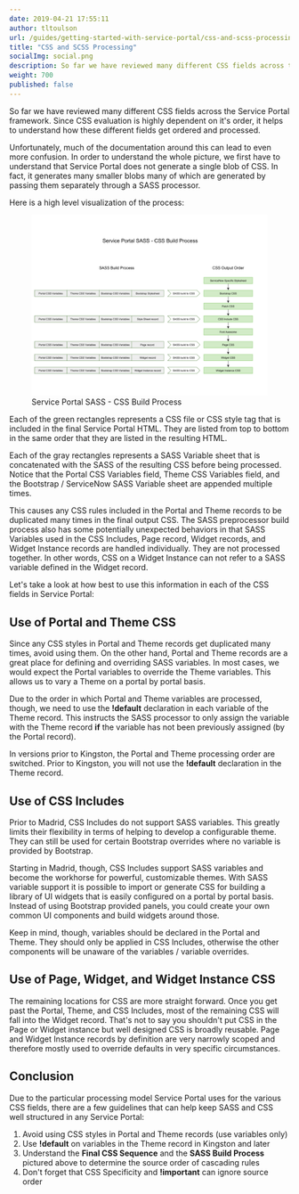 ```yaml
---
date: 2019-04-21 17:55:11
author: tltoulson
url: /guides/getting-started-with-service-portal/css-and-scss-processing
title: "CSS and SCSS Processing"
socialImg: social.png
description: So far we have reviewed many different CSS fields across the Service Portal framework. Since CSS evaluation is highly dependent on it's order, it helps to understand how these different fields get ordered and processed.
weight: 700
published: false
---
```


So far we have reviewed many different CSS fields across the Service Portal framework. Since CSS evaluation is highly dependent on it's order, it helps to understand how these different fields get ordered and processed.

Unfortunately, much of the documentation around this can lead to even more confusion. In order to understand the whole picture, we first have to understand that Service Portal does not generate a single blob of CSS. In fact, it generates many smaller blobs many of which are generated by passing them separately through a SASS processor.

Here is a high level visualization of the process:

<figure>
  <img src="images/service-portal-sass-css-build-process.png" />
  <figcaption>
    Service Portal SASS - CSS Build Process
  </figcaption>
</figure>

Each of the green rectangles represents a CSS file or CSS style tag that is included in the final Service Portal HTML. They are listed from top to bottom in the same order that they are listed in the resulting HTML.

Each of the gray rectangles represents a SASS Variable sheet that is concatenated with the SASS of the resulting CSS before being processed. Notice that the Portal CSS Variables field, Theme CSS Variables field, and the Bootstrap / ServiceNow SASS Variable sheet are appended multiple times.

This causes any CSS rules included in the Portal and Theme records to be duplicated many times in the final output CSS. The SASS preprocessor build process also has some potentially unexpected behaviors in that SASS Variables used in the CSS Includes, Page record, Widget records, and Widget Instance records are handled individually. They are not processed together. In other words, CSS on a Widget Instance can not refer to a SASS variable defined in the Widget record.

Let's take a look at how best to use this information in each of the CSS fields in Service Portal:

## Use of Portal and Theme CSS

Since any CSS styles in Portal and Theme records get duplicated many times, avoid using them. On the other hand, Portal and Theme records are a great place for defining and overriding SASS variables. In most cases, we would expect the Portal variables to override the Theme variables. This allows us to vary a Theme on a portal by portal basis.

Due to the order in which Portal and Theme variables are processed, though, we need to use the **!default** declaration in each variable of the Theme record. This instructs the SASS processor to only assign the variable with the Theme record **if** the variable has not been previously assigned (by the Portal record).

In versions prior to Kingston, the Portal and Theme processing order are switched. Prior to Kingston, you will not use the **!default** declaration in the Theme record.

## Use of CSS Includes

Prior to Madrid, CSS Includes do not support SASS variables. This greatly limits their flexibility in terms of helping to develop a configurable theme. They can still be used for certain Bootstrap overrides where no variable is provided by Bootstrap.

Starting in Madrid, though, CSS Includes support SASS variables and become the workhorse for powerful, customizable themes. With SASS variable support it is possible to import or generate CSS for building a library of UI widgets that is easily configured on a portal by portal basis. Instead of using Bootstrap provided panels, you could create your own common UI components and build widgets around those.

Keep in mind, though, variables should be declared in the Portal and Theme. They should only be applied in CSS Includes, otherwise the other components will be unaware of the variables / variable overrides.

## Use of Page, Widget, and Widget Instance CSS

The remaining locations for CSS are more straight forward. Once you get past the Portal, Theme, and CSS Includes, most of the remaining CSS will fall into the Widget record. That's not to say you shouldn't put CSS in the Page or Widget instance but well designed CSS is broadly reusable. Page and Widget Instance records by definition are very narrowly scoped and therefore mostly used to override defaults in very specific circumstances.

## Conclusion

Due to the particular processing model Service Portal uses for the various CSS fields, there are a few guidelines that can help keep SASS and CSS well structured in any Service Portal:

1. Avoid using CSS styles in Portal and Theme records (use variables only)
2. Use **!default** on variables in the Theme record in Kingston and later
3. Understand the **Final CSS Sequence** and the **SASS Build Process** pictured above to determine the source order of cascading rules
4. Don't forget that CSS Specificity and **!important** can ignore source order
